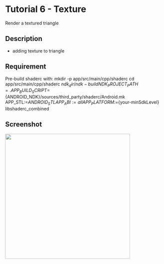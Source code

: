 Tutorial 6 - Texture
=============================
Render a textured triangle


Description
----------
*  adding texture to triangle


Requirement
--------------
Pre-build shaderc with:
 mkdir -p  app/src/main/cpp/shaderc
 cd app/src/main/cpp/shaderc
 ${ndk_dir}/ndk-build NDK_PROJECT_PATH=. APP_BUILD_SCRIPT=${ANDROID_NDK}/sources/third_party/shaderc/Android.mk APP_STL:=${ANDROID_STL} APP_ABI:=all APP_PLATFORM:=${your-minSdkLevel} libshaderc_combined

Screenshot
------------
<img src="./Tutorial_6_Screenshot.png" height="400px">
